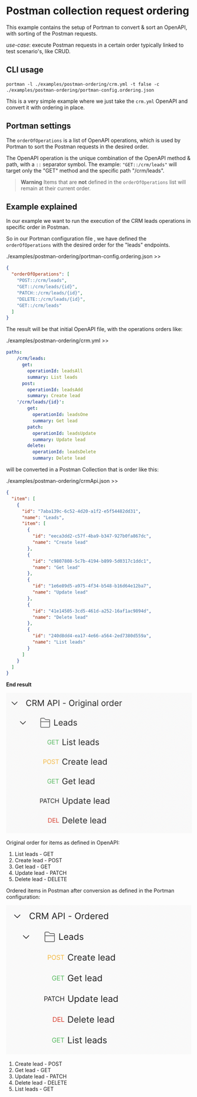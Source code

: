 # Postman collection request ordering

This example contains the setup of Portman to convert & sort an OpenAPI, with sorting of the Postman requests.

_use-case_: execute Postman requests in a certain order typically linked to test scenario's, like CRUD.

## CLI usage

```ssh
portman -l ./examples/postman-ordering/crm.yml -t false -c ./examples/postman-ordering/portman-config.ordering.json
```

This is a very simple example where we just take the `crm.yml` OpenAPI and convert it with ordering in place.

## Portman settings

The `orderOfOperations` is a list of OpenAPI operations, which is used by Portman to sort the Postman requests in the
desired order.

The OpenAPI operation is the unique combination of the OpenAPI method & path, with a `::` separator symbol.
The example: `"GET::/crm/leads"` will target only the "GET" method and the specific path "/crm/leads".

> **Warning**
> Items that are **not** defined in the `orderOfOperations` list will remain at their current order.

## Example explained

In our example we want to run the execution of the CRM leads operations in specific order in Postman.

So in our Portman configuration file , we have defined the `orderOfOperations` with the desired order for the "leads"
endpoints. 

./examples/postman-ordering/portman-config.ordering.json >>

````json
{
  "orderOfOperations": [
    "POST::/crm/leads",
    "GET::/crm/leads/{id}",
    "PATCH::/crm/leads/{id}",
    "DELETE::/crm/leads/{id}",
    "GET::/crm/leads"
  ]
}
````

The result will be that initial OpenAPI file, with the operations orders like:

./examples/postman-ordering/crm.yml >>

```yaml
paths:
    /crm/leads:
      get:
        operationId: leadsAll
        summary: List leads
      post:
        operationId: leadsAdd
        summary: Create lead
    '/crm/leads/{id}':
        get:
          operationId: leadsOne
          summary: Get lead
        patch:
          operationId: leadsUpdate
          summary: Update lead
        delete:
          operationId: leadsDelete
          summary: Delete lead

```

will be converted in a Postman Collection that is order like this:

./examples/postman-ordering/crmApi.json >>

```json
{
  "item": [
    {
      "id": "7aba139c-6c52-4d20-a1f2-e5f54482dd31",
      "name": "Leads",
      "item": [
        {
          "id": "eeca3dd2-c57f-4ba9-b347-927b0fa867dc",
          "name": "Create lead"
        },
        {
          "id": "c9807808-5c7b-4194-b899-5d0317c1ddc1",
          "name": "Get lead"
        },
        {
          "id": "1e6e89d5-a975-4f34-b548-b16d64e12ba7",
          "name": "Update lead"
        },
        {
          "id": "41e14505-3cd5-461d-a252-16af1ac9894d",
          "name": "Delete lead"
        },
        {
          "id": "240d8dd4-ea17-4e66-a564-2ed7380d559a",
          "name": "List leads"
        }
      ]
    }
  ]
}
```

**End result**

![](./images/ordering-without.png)

Original order for items as defined in OpenAPI:
1) List leads - GET
2) Create lead - POST
3) Get lead - GET
4) Update lead - PATCH
5) Delete lead - DELETE

Ordered items in Postman after conversion as defined in the Portman configuration:

![](./images/ordering-with.png)

1) Create lead - POST
2) Get lead - GET
3) Update lead - PATCH
4) Delete lead - DELETE
5) List leads - GET
